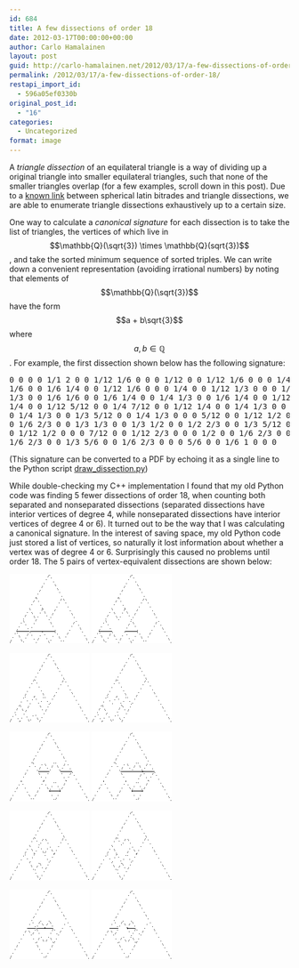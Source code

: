 ```yaml
---
id: 684
title: A few dissections of order 18
date: 2012-03-17T00:00:00+00:00
author: Carlo Hamalainen
layout: post
guid: http://carlo-hamalainen.net/2012/03/17/a-few-dissections-of-order-18/
permalink: /2012/03/17/a-few-dissections-of-order-18/
restapi_import_id:
  - 596a05ef0330b
original_post_id:
  - "16"
categories:
  - Uncategorized
format: image
---
```

A _triangle dissection_ of an equilateral triangle is a way of dividing up a original triangle into smaller equilateral triangles, such that none of the smaller triangles overlap (for a few examples, scroll down in this post). Due to a [known link](http://arxiv.org/abs/0910.5199) between spherical latin bitrades and triangle dissections, we are able to enumerate triangle dissections exhaustively up to a certain size. 

One way to calculate a _canonical signature_ for each dissection is to take the list of triangles, the vertices of which
live in $$\mathbb{Q}(\sqrt{3}) \times \mathbb{Q}(sqrt{3})$$, and take the sorted minimum sequence of sorted triples. We can write down a convenient representation (avoiding irrational numbers) by noting that elements of $$\mathbb{Q}(\sqrt{3})$$ have the
form $$a + b\sqrt{3}$$ where $$a,b \in \mathbb{Q}$$. For example, the first dissection shown below has the following signature:

<pre>0 0 0 0 1/1 2 0 0 1/12 1/6 0 0 0 1/12 0 0 1/12 1/6 0 0 0 1/4 0 0 1/12 1/12 0 0 1/12
1/6 0 0 1/6 1/4 0 0 1/12 1/6 0 0 0 1/4 0 0 1/12 1/3 0 0 0 1/6 0 0 1/6 1/4 0 0 1/12
1/3 0 0 1/6 1/6 0 0 1/6 1/4 0 0 1/4 1/3 0 0 1/6 1/4 0 0 1/12 1/3 0 0 0 5/12 0 0 1/12
1/4 0 0 1/12 5/12 0 0 1/4 7/12 0 0 1/12 1/4 0 0 1/4 1/3 0 0 1/6 5/12 0 0 1/4 1/4 0
0 1/4 1/3 0 0 1/3 5/12 0 0 1/4 1/3 0 0 0 5/12 0 0 1/12 1/2 0 0 0 1/3 0 0 1/3 1/2 0
0 1/6 2/3 0 0 1/3 1/3 0 0 1/3 1/2 0 0 1/2 2/3 0 0 1/3 5/12 0 0 1/12 1/2 0 0 0 7/12 0
0 1/12 1/2 0 0 0 7/12 0 0 1/12 2/3 0 0 0 1/2 0 0 1/6 2/3 0 0 0 5/6 0 0 1/6 1/2 0 0
1/6 2/3 0 0 1/3 5/6 0 0 1/6 2/3 0 0 0 5/6 0 0 1/6 1 0 0 0
</pre>

(This signature can be converted to a PDF by echoing it as a single line to the Python script [draw_dissection.py](https://github.com/carlohamalainen/triangle_dissections/blob/master/plot/draw_dissection.py)) 

While double-checking my C++ implementation I found that my old Python code was finding 5 fewer dissections of order 18, when counting both separated and nonseparated dissections (separated dissections have interior vertices of degree 4, while nonseparated dissections have interior vertices of degree 4 or 6). It turned out to be the way that I was calculating a canonical signature. In the interest of saving space, my old Python code just stored a list of vertices, so naturally it lost information about whether a vertex was of degree 4 or 6. Surprisingly this caused no problems until order 18. The 5 pairs of vertex-equivalent dissections are shown below:

[<img src="/stuff/dissections_18/n18_sig_0.png?w=1100" />](/stuff/dissections_18/n18_sig_0.pdf) [<img src="/stuff/dissections_18/n18_sig_1.png?w=1100" />](/stuff/dissections_18/n18_sig_1.pdf)

[<img src="/stuff/dissections_18/n18_sig_2.png?w=1100" />](/stuff/dissections_18/n18_sig_2.pdf) [<img src="/stuff/dissections_18/n18_sig_3.png?w=1100" />](/stuff/dissections_18/n18_sig_3.pdf)

[<img src="/stuff/dissections_18/n18_sig_4.png?w=1100" />](/stuff/dissections_18/n18_sig_4.pdf) [<img src="/stuff/dissections_18/n18_sig_5.png?w=1100" />](/stuff/dissections_18/n18_sig_5.pdf)

[<img src="/stuff/dissections_18/n18_sig_6.png?w=1100" />](/stuff/dissections_18/n18_sig_6.pdf) [<img src="/stuff/dissections_18/n18_sig_7.png?w=1100" />](/stuff/dissections_18/n18_sig_7.pdf)

[<img src="/stuff/dissections_18/n18_sig_8.png?w=1100" />](/stuff/dissections_18/n18_sig_8.pdf) [<img src="/stuff/dissections_18/n18_sig_9.png?w=1100" />](/stuff/dissections_18/n18_sig_9.pdf)
